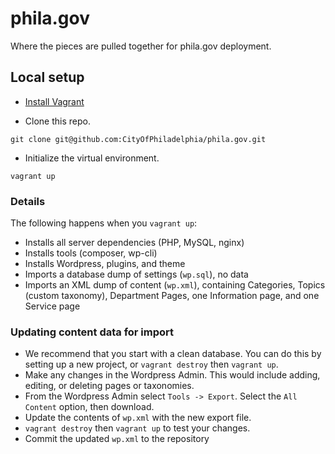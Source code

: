 # phila.gov

Where the pieces are pulled together for phila.gov deployment.

## Local setup

- [Install Vagrant](https://docs.vagrantup.com/v2/installation/)

- Clone this repo.
```
git clone git@github.com:CityOfPhiladelphia/phila.gov.git
```

- Initialize the virtual environment.
```
vagrant up
```

### Details

The following happens when you `vagrant up`:

- Installs all server dependencies (PHP, MySQL, nginx)
- Installs tools (composer, wp-cli)
- Installs Wordpress, plugins, and theme
- Imports a database dump of settings (`wp.sql`), no data
- Imports an XML dump of content (`wp.xml`), containing Categories, Topics (custom taxonomy), Department Pages, one Information page, and one Service page

### Updating content data for import

- We recommend that you start with a clean database. You can do this by setting up a new project, or `vagrant destroy` then `vagrant up`.
- Make any changes in the Wordpress Admin. This would include adding, editing, or deleting pages or taxonomies.
- From the Wordpress Admin select `Tools -> Export`. Select the `All Content` option, then download.
- Update the contents of `wp.xml` with the new export file.
- `vagrant destroy` then `vagrant up` to test your changes.
- Commit the updated `wp.xml` to the repository